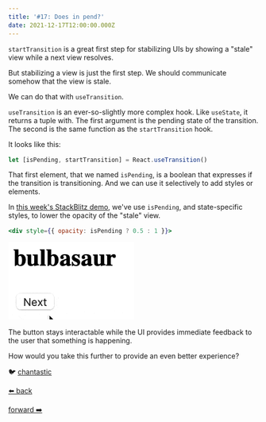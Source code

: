 ```yaml
---
title: '#17: Does in pend?'
date: 2021-12-17T12:00:00.000Z
---
```


`startTransition` is a great first step for stabilizing UIs by showing a "stale" view while a next view resolves.

But stabilizing a view is just the first step. We should communicate somehow that the view is stale.

We can do that with `useTransition`.

`useTransition` is an ever-so-slightly more complex hook. Like `useState`, it returns a tuple with. The first argument is the pending state of the transition. The second is the same function as the `startTransition` hook.

It looks like this:

```js
let [isPending, startTransition] = React.useTransition()
```

That first element, that we named `isPending`, is a boolean that expresses if the transition is transitioning. And we can use it selectively to add styles or elements.

In [this week's StackBlitz demo](https://stackblitz.com/edit/react-ezhhj6?file=src/App.js), we've use `isPending`, and state-specific styles, to lower the opacity of the "stale" view.

```jsx
<div style={{ opacity: isPending ? 0.5 : 1 }}>
```

![The "stale" view indicates that it's stale by reducing opacity while waiting for the next view](./2021-pokemon-use-transition.gif)

The button stays interactable while the UI provides immediate feedback to the user that something is happening.

How would you take this further to provide an even better experience?

🐦 [chantastic](https://chan.dev/twitter)

<div class="flex">

[⬅️ back](/lessons/reactholiday/2021/16)

<div class="mx-auto"></div>

[forward ➡️](/lessons/reactholiday/2021/18)

</div>
